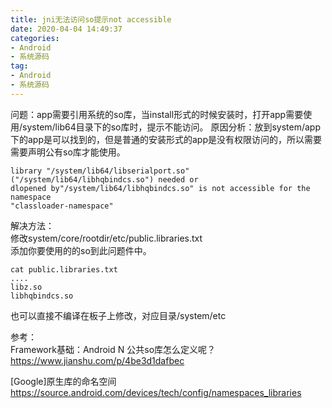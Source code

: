 ```yaml
---
title: jni无法访问so提示not accessible
date: 2020-04-04 14:49:37
categories: 
- Android
- 系统源码
tag: 
- Android
- 系统源码
---
```

问题：app需要引用系统的so库，当install形式的时候安装时，打开app需要使用/system/lib64目录下的so库时，提示不能访问。
原因分析：放到system/app下的app是可以找到的，但是普通的安装形式的app是没有权限访问的，所以需要需要声明公有so库才能使用。

```
library "/system/lib64/libserialport.so" ("/system/lib64/libhqbindcs.so") needed or
dlopened by"/system/lib64/libhqbindcs.so" is not accessible for the namespace
"classloader-namespace"
```
解决方法：  
修改system/core/rootdir/etc/public.libraries.txt  
添加你要使用的的so到此问题件中。

```
cat public.libraries.txt 
....
libz.so
libhqbindcs.so
```

也可以直接不编译在板子上修改，对应目录/system/etc  

参考：  
Framework基础：Android N 公共so库怎么定义呢？  
https://www.jianshu.com/p/4be3d1dafbec

[Google]原生库的命名空间  
https://source.android.com/devices/tech/config/namespaces_libraries